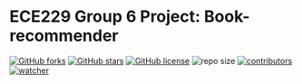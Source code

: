 # ECE229 Group 6 Project: Book-recommender

[![GitHub forks](https://img.shields.io/github/forks/williamliuzhenwei/ECE229-Group6)](https://github.com/williamliuzhenwei/ECE229-Group6/network) [![GitHub stars](https://img.shields.io/github/stars/williamliuzhenwei/ECE229-Group6)](https://github.com/williamliuzhenwei/ECE229-Group6/stargazers) [![GitHub license](https://img.shields.io/github/license/williamliuzhenwei/ECE229-Group6)](https://github.com/williamliuzhenwei/ECE229-Group6/blob/main/LICENSE) ![repo size](https://img.shields.io/github/repo-size/williamliuzhenwei/ECE229-Group6.svg) [![contributors](https://img.shields.io/github/contributors/williamliuzhenwei/ECE229-Group6.svg)](https://github.com/williamliuzhenwei/ECE229-Group6/graphs/contributors) [![watcher](https://img.shields.io/github/watchers/williamliuzhenwei/ECE229-Group6.svg)](https://github.com/williamliuzhenwei/ECE229-Group6/watchers)